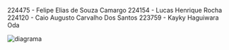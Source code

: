 224475 - Felipe Elias de Souza Camargo
224154 - Lucas Henrique Rocha
224120 - Caio Augusto Carvalho Dos Santos
223759 - Kayky Haguiwara Oda

![diagrama](https://github.com/user-attachments/assets/bfc8d8f8-8596-41ec-93fa-258dee0d5650)
